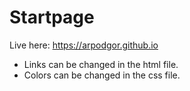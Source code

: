 # Startpage

Live here: https://arpodgor.github.io

- Links can be changed in the html file.
- Colors can be changed in the css file.
